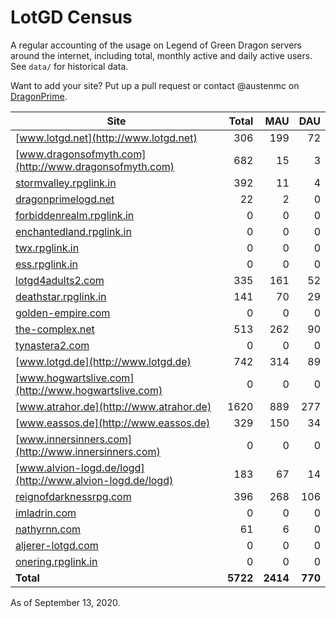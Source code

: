 # LotGD Census
A regular accounting of the usage on Legend of Green Dragon servers around the internet, including total, monthly active and daily active users. See `data/` for historical data.

Want to add your site? Put up a pull request or contact @austenmc on [DragonPrime](http://dragonprime.net).


Site | Total | MAU | DAU
--- | ---:| ---:| ---:
[www.lotgd.net](http://www.lotgd.net)|306|199|72
[www.dragonsofmyth.com](http://www.dragonsofmyth.com)|682|15|3
[stormvalley.rpglink.in](http://stormvalley.rpglink.in)|392|11|4
[dragonprimelogd.net](http://dragonprimelogd.net)|22|2|0
[forbiddenrealm.rpglink.in](http://forbiddenrealm.rpglink.in)|0|0|0
[enchantedland.rpglink.in](http://enchantedland.rpglink.in)|0|0|0
[twx.rpglink.in](http://twx.rpglink.in)|0|0|0
[ess.rpglink.in](http://ess.rpglink.in)|0|0|0
[lotgd4adults2.com](http://lotgd4adults2.com)|335|161|52
[deathstar.rpglink.in](http://deathstar.rpglink.in)|141|70|29
[golden-empire.com](http://golden-empire.com)|0|0|0
[the-complex.net](http://the-complex.net)|513|262|90
[tynastera2.com](http://tynastera2.com)|0|0|0
[www.lotgd.de](http://www.lotgd.de)|742|314|89
[www.hogwartslive.com](http://www.hogwartslive.com)|0|0|0
[www.atrahor.de](http://www.atrahor.de)|1620|889|277
[www.eassos.de](http://www.eassos.de)|329|150|34
[www.innersinners.com](http://www.innersinners.com)|0|0|0
[www.alvion-logd.de/logd](http://www.alvion-logd.de/logd)|183|67|14
[reignofdarknessrpg.com](http://reignofdarknessrpg.com)|396|268|106
[imladrin.com](http://imladrin.com)|0|0|0
[nathyrnn.com](http://nathyrnn.com)|61|6|0
[aljerer-lotgd.com](http://aljerer-lotgd.com)|0|0|0
[onering.rpglink.in](http://onering.rpglink.in)|0|0|0
**Total**|**5722**|**2414**|**770**

As of September 13, 2020.
